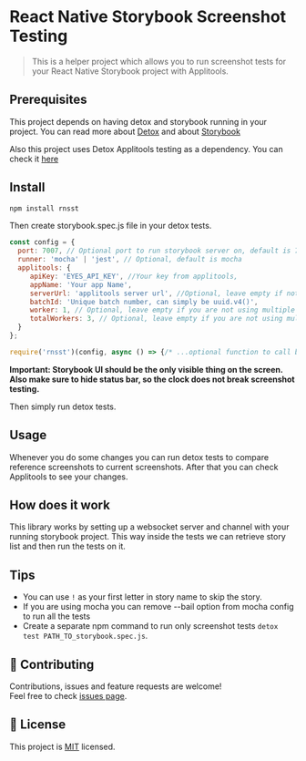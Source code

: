 # React Native Storybook Screenshot Testing

> This is a helper project which allows you to run screenshot tests for your React Native Storybook project with Applitools.

## Prerequisites

This project depends on having detox and storybook running in your project.
You can read more about [Detox](https://github.com/wix/Detox) and about [Storybook](https://storybook.js.org/)

Also this project uses Detox Applitools testing as a dependency. You can check it [here](https://github.com/wix-incubator/detox-applitools-testing)

## Install

```sh
npm install rnsst
```

Then create storybook.spec.js file in your detox tests.

```js
const config = {
  port: 7007, // Optional port to run storybook server on, default is 7007
  runner: 'mocha' | 'jest', // Optional, default is mocha
  applitools: {
     apiKey: 'EYES_API_KEY', //Your key from applitools,
     appName: 'Your app Name',
     serverUrl: 'applitools server url', //Optional, leave empty if not using custom server
     batchId: 'Unique batch number, can simply be uuid.v4()',
     worker: 1, // Optional, leave empty if you are not using multiple Detox workers
     totalWorkers: 3, // Optional, leave empty if you are not using multiple Detox workers
  }
};

require('rnsst')(config, async () => {/* ...optional function to call before running screenshot tests, can be useful to navigate to storybook */});
```

**Important: Storybook UI should be the only visible thing on the screen. Also make sure to hide status bar, so the clock does not break screenshot testing.**

Then simply run detox tests.

## Usage

Whenever you do some changes you can run detox tests to compare reference screenshots to current screenshots.
After that you can check Applitools to see your changes.

## How does it work

This library works by setting up a websocket server and channel with your running storybook project. This way inside the tests we can retrieve story list and then run the tests on it.

## Tips

- You can use `!` as your first letter in story name to skip the story.
- If you are using mocha you can remove --bail option from mocha config to run all the tests
- Create a separate npm command to run only screenshot tests `detox test PATH_TO_storybook.spec.js`.

## 🤝 Contributing

Contributions, issues and feature requests are welcome!<br />Feel free to check [issues page](https://github.com/wix/rnsst/issues).

## 📝 License

This project is [MIT](https://github.com/wix/rnsst/blob/master/LICENSE) licensed.
